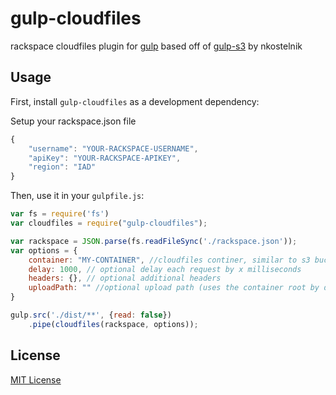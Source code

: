 # gulp-cloudfiles

rackspace cloudfiles plugin for [gulp](https://github.com/wearefractal/gulp) based off of [gulp-s3](https://github.com/nkostelnik/gulp-s3) by nkostelnik


## Usage

First, install `gulp-cloudfiles` as a development dependency:


Setup your rackspace.json file
```javascript
{
    "username": "YOUR-RACKSPACE-USERNAME",
    "apiKey": "YOUR-RACKSPACE-APIKEY",
    "region": "IAD"
}
```

Then, use it in your `gulpfile.js`:
```javascript
var fs = require('fs')
var cloudfiles = require("gulp-cloudfiles");

var rackspace = JSON.parse(fs.readFileSync('./rackspace.json'));
var options = { 
	container: "MY-CONTAINER", //cloudfiles continer, similar to s3 buckets
	delay: 1000, // optional delay each request by x milliseconds
	headers: {}, // optional additional headers
	uploadPath: "" //optional upload path (uses the container root by default)
} 

gulp.src('./dist/**', {read: false})
    .pipe(cloudfiles(rackspace, options));
```
  
## License
  
[MIT License](http://en.wikipedia.org/wiki/MIT_License)


